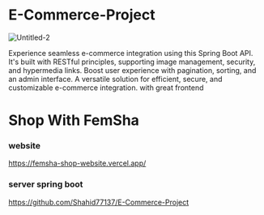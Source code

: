 # E-Commerce-Project

![Untitled-2](https://camo.githubusercontent.com/0e53016e46ee54766bb3ac87bfff5b6f3e551834991e49e00785ea746620958f/68747470733a2f2f7465726977616c6c2e636f6d2f77702d636f6e74656e742f75706c6f6164732f323032332f30342f47656e69657a7765622d372d322d6f6b2d31303234783533382e6a7067)

Experience seamless e-commerce integration using this Spring Boot API. It's built with RESTful principles, supporting image management, security, and hypermedia links. Boost user experience with pagination, sorting, and an admin interface. A versatile solution for efficient, secure, and customizable e-commerce integration. with great frontend
# Shop With FemSha

### website
https://femsha-shop-website.vercel.app/

### server spring boot
https://github.com/Shahid77137/E-Commerce-Project




